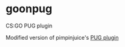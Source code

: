 goonpug
=======

CS:GO PUG plugin

Modified version of pimpinjuice's
[PUG plugin](https://forums.alliedmods.net/showthread.php?t=189144)

